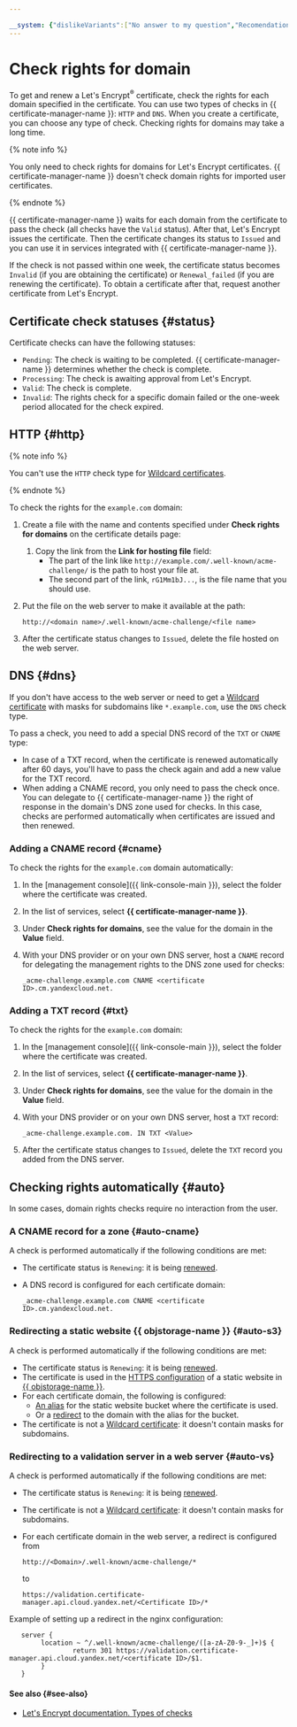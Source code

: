 ```yaml
---

__system: {"dislikeVariants":["No answer to my question","Recomendations didn't help","The content doesn't match title","Other"]}
---
```

# Check rights for domain

To get and renew a Let's Encrypt<sup>®</sup> certificate, check the rights for each domain specified in the certificate. You can use two types of checks in {{ certificate-manager-name }}: `HTTP` and `DNS`. When you create a certificate, you can choose any type of check. Checking rights for domains may take a long time.

{% note info %}

You only need to check rights for domains for Let's Encrypt certificates. {{ certificate-manager-name }} doesn't check domain rights for imported user certificates.

{% endnote %}

{{ certificate-manager-name }} waits for each domain from the certificate to pass the check (all checks have the `Valid` status). After that, Let's Encrypt issues the certificate. Then the certificate changes its status to `Issued` and you can use it in services integrated with {{ certificate-manager-name }}.

If the check is not passed within one week, the certificate status becomes `Invalid` (if you are obtaining the certificate) or `Renewal_failed` (if you are renewing the certificate). To obtain a certificate after that, request another certificate from Let's Encrypt.

## Certificate check statuses {#status}

Certificate checks can have the following statuses:

* `Pending`: The check is waiting to be completed. {{ certificate-manager-name }} determines whether the check is complete.
* `Processing`: The check is awaiting approval from Let's Encrypt.
* `Valid`: The check is complete.
* `Invalid`: The rights check for a specific domain failed or the one-week period allocated for the check expired.

## HTTP {#http}

{% note info %}

You can't use the `HTTP` check type for [Wildcard certificates](https://en.wikipedia.org/wiki/Wildcard_certificate).

{% endnote %}

To check the rights for the `example.com` domain:

1. Create a file with the name and contents specified under **Check rights for domains** on the certificate details page:
    1. Copy the link from the **Link for hosting file** field:
        * The part of the link like `http://example.com/.well-known/acme-challenge/` is the path to host your file at.
        * The second part of the link, `rG1Mm1bJ...`, is the file name that you should use.

1. Put the file on the web server to make it available at the path:

    ```
    http://<domain name>/.well-known/acme-challenge/<file name>
    ```

1. After the certificate status changes to `Issued`, delete the file hosted on the web server.

## DNS {#dns}

If you don't have access to the web server or need to get a [Wildcard certificate](https://en.wikipedia.org/wiki/Wildcard_certificate) with masks for subdomains like `*.example.com`, use the `DNS` check type.

To pass a check, you need to add a special DNS record of the `TXT` or `CNAME` type:

* In case of a TXT record, when the certificate is renewed automatically after 60 days, you'll have to pass the check again and add a new value for the TXT record.
* When adding a CNAME record, you only need to pass the check once. You can delegate to {{ certificate-manager-name }} the right of response in the domain's DNS zone used for checks. In this case, checks are performed automatically when certificates are issued and then renewed.

### Adding a CNAME record {#cname}

To check the rights for the `example.com` domain automatically:

1. In the [management console]({{ link-console-main }}), select the folder where the certificate was created.

1. In the list of services, select **{{ certificate-manager-name }}**.

1. Under **Check rights for domains**, see the value for the domain in the **Value** field.

1. With your DNS provider or on your own DNS server, host a `CNAME` record for delegating the management rights to the DNS zone used for checks:

    ```
    _acme-challenge.example.com CNAME <certificate ID>.cm.yandexcloud.net.
    ```

### Adding a TXT record {#txt}

To check the rights for the `example.com` domain:

1. In the [management console]({{ link-console-main }}), select the folder where the certificate was created.

1. In the list of services, select **{{ certificate-manager-name }}**.

1. Under **Check rights for domains**, see the value for the domain in the **Value** field.

1. With your DNS provider or on your own DNS server, host a `TXT` record:

    ```
    _acme-challenge.example.com. IN TXT <Value>
    ```

1. After the certificate status changes to `Issued`, delete the `TXT` record you added from the DNS server.

## Checking rights automatically {#auto}

In some cases, domain rights checks require no interaction from the user.

### A CNAME record for a zone {#auto-cname}

A check is performed automatically if the following conditions are met:

* The certificate status is `Renewing`: it is being [renewed](managed-certificate.md#renew).

* A DNS record is configured for each certificate domain:

    ```
    _acme-challenge.example.com CNAME <certificate ID>.cm.yandexcloud.net.
    ```

### Redirecting a static website {{ objstorage-name }} {#auto-s3}

A check is performed automatically if the following conditions are met:

* The certificate status is `Renewing`: it is being [renewed](managed-certificate.md#renew).
* The certificate is used in the [HTTPS configuration](../../storage/operations/hosting/certificate#cert-manager) of a static website in [{{ objstorage-name }}](../../solutions/web/static.md).
* For each certificate domain, the following is configured:
    * [An alias](../../storage/operations/hosting/own-domain.md) for the static website bucket where the certificate is used.
    * Or a [redirect](../../storage/operations/hosting/multiple-domains.md) to the domain with the alias for the bucket.
* The certificate is not a [Wildcard certificate](https://en.wikipedia.org/wiki/Wildcard_certificate): it doesn't contain masks for subdomains.

### Redirecting to a validation server in a web server {#auto-vs}

A check is performed automatically if the following conditions are met:

* The certificate status is `Renewing`: it is being [renewed](managed-certificate.md#renew).
* The certificate is not a [Wildcard certificate](https://en.wikipedia.org/wiki/Wildcard_certificate): it doesn't contain masks for subdomains.
* For each certificate domain in the web server, a redirect is configured from

    ```
    http://<Domain>/.well-known/acme-challenge/*
    ```

    to

    ```
    https://validation.certificate-manager.api.cloud.yandex.net/<Certificate ID>/*
    ```

Example of setting up a redirect in the nginx configuration:

```
   server {
        location ~ ^/.well-known/acme-challenge/([a-zA-Z0-9-_]+)$ {
                return 301 https://validation.certificate-manager.api.cloud.yandex.net/<certificate ID>/$1.
        }
   }
```

#### See also {#see-also}

- [Let's Encrypt documentation. Types of checks](https://letsencrypt.org/docs/challenge-types/)

